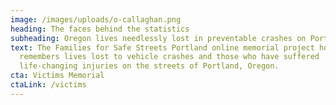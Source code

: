 ```yaml
---
image: /images/uploads/o-callaghan.png
heading: The faces behind the statistics
subheading: Oregon lives needlessly lost in preventable crashes on Portland roads
text: The Families for Safe Streets Portland online memorial project honors and
  remembers lives lost to vehicle crashes and those who have suffered
  life-changing injuries on the streets of Portland, Oregon.
cta: Victims Memorial
ctaLink: /victims
---
```

